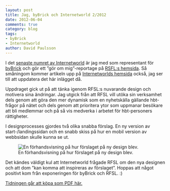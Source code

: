 ```yaml
---
layout: post
title: Jag, byBrick och Internetworld 2/2012
date: 2012-06-04
comments: true
category: blog
tags:
- byBrick
- Internetworld
author: David Paulsson
---
```


I det [senaste numret av Internetworld](http://internetworld.idg.se/2.1006/1.445932/internetworld-22012) är jag med som representant för [byBrick](http://bybrick.se/) och gör ett ”gör om mig”-reportage på [RSFL:s hemsida](http://www.rfsl.se/). Så småningom kommer artikeln upp på [Internetworlds hemsida](http://internetworld.idg.se/) också, jag ser till att uppdatera det här inlägget då.

Uppdraget gick ut på att tänka igenom RFSL:s nuvarande design och motivera sina ändringar. Jag utgick från att RFSL vill utöka sin verksamhet dels genom att göra den mer dynamisk som en nyhetskälla gällande hbt-frågor på nätet och dels genom att prioritera ytor som uppmanar besökare att bli medlemmar och på så vis medverka i arbetet för hbt-personers rättigheter.

I designprocesses gjordes två olika snabba förslag. En ny version av start-/landingssidan och en snabb skiss på hur en mobil version av webbsidan skulle kunna se ut.

<figure class="caption">
  <img data-src="/img/rfsl-preview.png" alt="En förhandsvisning på hur förslaget på ny design blev.">
  <figcaption>En förhandsvisning på hur förslaget på ny design blev.</figcaption>
</figure>

Det kändes väldigt kul att Internetworld frågade RFSL om den nya designen och att dom ”kan komma att inspireras av förslaget”. Hoppas att något positivt kom från exponeringen för byBrick och RFSL. :)

[Tidningen går att köpa som PDF här.](http://idgshop.idg.se/digitaltidning/internetworld/internetworld-2-2012.html)
